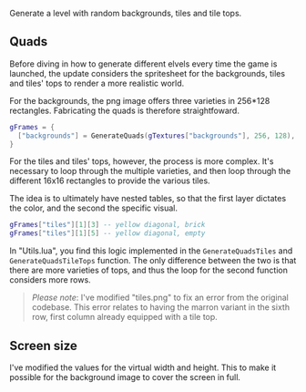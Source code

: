 Generate a level with random backgrounds, tiles and tile tops.

## Quads

Before diving in how to generate different elvels every time the game is launched, the update considers the spritesheet for the backgrounds, tiles and tiles' tops to render a more realistic world.

For the backgrounds, the png image offers three varieties in 256\*128 rectangles. Fabricating the quads is therefore straightfoward.

```lua
gFrames = {
  ["backgrounds"] = GenerateQuads(gTextures["backgrounds"], 256, 128),
}
```

For the tiles and tiles' tops, however, the process is more complex. It's necessary to loop through the multiple varieties, and then loop through the different 16x16 rectangles to provide the various tiles.

The idea is to ultimately have nested tables, so that the first layer dictates the color, and the second the specific visual.

```lua
gFrames["tiles"][1][3] -- yellow diagonal, brick
gFrames["tiles"][1][5] -- yellow diagonal, empty
```

In "Utils.lua", you find this logic implemented in the `GenerateQuadsTiles` and `GenerateQuadsTileTops` function. The only difference between the two is that there are more varieties of tops, and thus the loop for the second function considers more rows.

> _Please note_: I've modified "tiles.png" to fix an error from the original codebase. This error relates to having the marron variant in the sixth row, first column already equipped with a tile top.

## Screen size

I've modified the values for the virtual width and height. This to make it possible for the background image to cover the screen in full.
